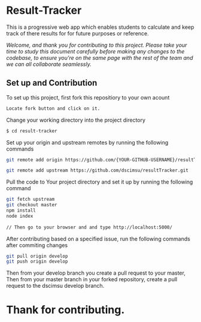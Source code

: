 # Result-Tracker
This is a progressive web app which enables students to calculate and keep track of there results for for future purposes or reference.


*Welcome, and thank you for contributing to this project. Please take your time to study this document carefully before making any changes to the codebase, to ensure you're on the same page with the rest of the team and we can all collaborate seamlessly.* 

## Set up and Contribution
To set up this project, first fork this repositiory to your own acount
```bash
Locate fork button and click on it.
```
Change your working directory into the project directory
```bash
$ cd result-tracker
```

Set up your origin and upstream remotes by running the following commands
```bash
git remote add origin https://github.com/{YOUR-GITHUB-USERNAME}/resultTracker.git

git remote add upstream https://github.com/dscimsu/resultTracker.git

```

Pull the code to Your project directory and set it up by running the following command
```bash
git fetch upstream
git checkout master
npm install
node index
 
// Then go to your browser and and type http://localhost:5000/ 
```
After contributing based on a specified issue, run the following commands after commiting changes
```bash
git pull origin develop
git push origin develop

```
Then from your develop branch you create a pull request to your master,
Then from your master branch in your forked repository, create a pull request to the 
dscimsu develop branch.

# Thank for contributing.
